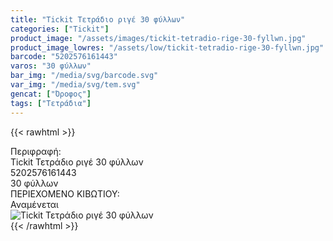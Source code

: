 ```yaml
---
title: "Tickit Τετράδιο ριγέ 30 φύλλων"
categories: ["Tickit"]
product_image: "/assets/images/tickit-tetradio-rige-30-fyllwn.jpg"
product_image_lowres: "/assets/low/tickit-tetradio-rige-30-fyllwn.jpg"
barcode: "5202576161443"
varos: "30 φύλλων"
bar_img: "/media/svg/barcode.svg"
var_img: "/media/svg/tem.svg"
gencat: ["Όροφος"]
tags: ["Τετράδια"]
---
```

{{< rawhtml >}}

<div class="sload712"><div class="product"><div id="sistatika">Περιφραφή:</div><div class="alltext">Tickit Τετράδιο ριγέ 30 φύλλων</div><div id="barcode"><div id="barimage1"></div><span id="bartext">5202576161443</span></div><div id="varos"><div id="temimg"></div><span id="varostext">30 φύλλων</span></div><div id="kivotio">ΠΕΡΙΕΧΟΜΕΝΟ ΚΙΒΩΤΙΟΥ:<br>Αναμένεται</div><div class="pimg"><img alt="Tickit Τετράδιο ριγέ 30 φύλλων" title="Tickit Τετράδιο ριγέ 30 φύλλων" src="/assets/images/tickit-tetradio-rige-30-fyllwn.jpg"></div></div></div>
{{< /rawhtml >}}


